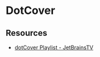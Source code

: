 # DotCover

## Resources
- [dotCover Playlist - JetBrainsTV](https://www.youtube.com/playlist?list=PLQ176FUIyIUZXzTVWvzKgZwZG1o5kehmc)